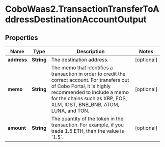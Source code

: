 # CoboWaas2.TransactionTransferToAddressDestinationAccountOutput

## Properties

Name | Type | Description | Notes
------------ | ------------- | ------------- | -------------
**address** | **String** | The destination address. | [optional] 
**memo** | **String** | The memo that identifies a transaction in order to credit the correct account. For transfers out of Cobo Portal, it is highly recommended to include a memo for the chains such as XRP, EOS, XLM, IOST, BNB_BNB, ATOM, LUNA, and TON. | [optional] 
**amount** | **String** | The quantity of the token in the transaction. For example, if you trade 1.5 ETH, then the value is &#x60;1.5&#x60;.  | [optional] 


